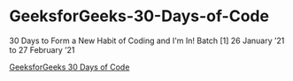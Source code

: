 # GeeksforGeeks-30-Days-of-Code
30 Days to Form a New Habit of Coding and I'm In! Batch [1] 26 January ’21 to 27 February ’21

[GeeksforGeeks 30 Days of Code](https://practice.geeksforgeeks.org/batch/30-days-of-code-1)
